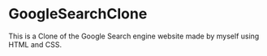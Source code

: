 # GoogleSearchClone
This is a Clone of the Google Search engine website made by myself using HTML and CSS.
